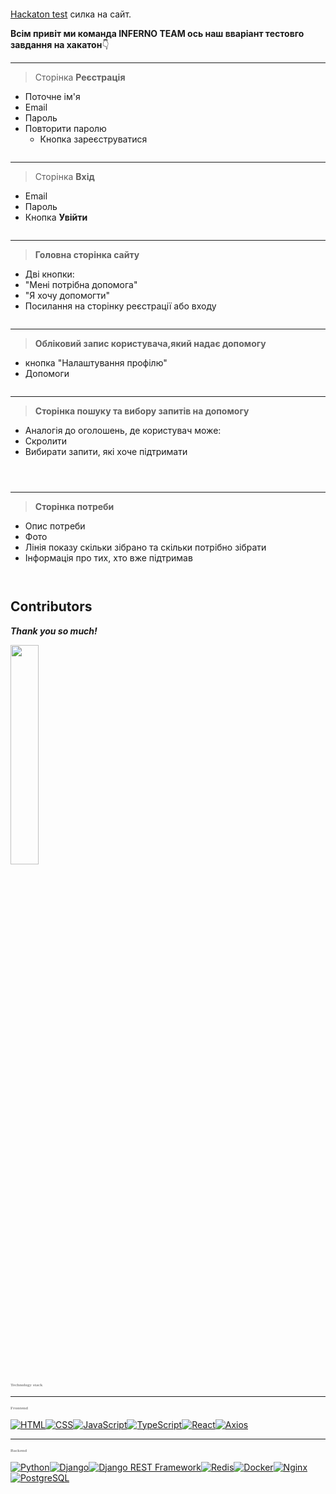 <p align="center"><img src="assets/logo_team.png" alt=""></p>

 [Hackaton test]() силка на сайт.


**Всім привіт ми команда __INFERNO TEAM__ ось наш вваріант тестовго завдання на хакатон**:point_down:

---


>Сторінка 
**Реєстрація**
+ Поточне ім'я
+ Email
+ Пароль
+ Повторити паролю
   * Кнопка зареєструватися
<p align="center"><img src="assets/SignUp.png" alt=""></p>

----

>Сторінка 
 **Вхід**
+ Email
+ Пароль
+ Кнопка **Увійти**
<p align="center"><img src="assets/Login.png" alt=""></p>

---

>**Головна сторінка сайту**
+ Дві кнопки:
+ "Мені потрібна допомога"
+ "Я хочу допомогти"
+ Посилання на сторінку реєстрації або входу

<p align="center"><img src="assets/home_page.png" alt=""></p>

---

> **Обліковий запис користувача,який надає допомогу**

+ кнопка "Налаштування профілю"
+ Допомоги
<p align="center"><img src="assets/personal_cabinet_who_help_settings.png" alt=""></p>

----

>**Сторінка пошуку та вибору запитів на допомогу**
+ Аналогія до оголошень, де користувач може:
+ Скролити
+ Вибирати запити, які хоче підтримати
<p align="center"><img src="assets/created_need.png" alt=""></p>

<p align="center"><img src="assets/needs_help.png" alt=""></p>

<p align="center"><img src="![alt text](assets/hover_card.png)" alt=""></p>

----
>**Сторінка потреби**
+ Опис потреби
+ Фото
+ Лінія показу скільки зібрано та скільки потрібно зібрати
+ Інформація про тих, хто вже підтримав
<p align="center"><img src="assets/needs_help_details.png" alt=""></p>

<p align="center"><img src="assets/changing_needs.png" alt=""></p>

## Contributors

___Thank you so much!___

<a href="https://github.com/ostapln/test-hakaton/graphs/contributors">
  <img src="https://contrib.rocks/image?repo=ostapln/test-hakaton" width="30%"/>
  </a>


<html lang="en">
<head>
    <meta charset="UTF-8">
    <meta name="viewport" content="width=device-width, initial-scale=1.0">
    <title>Document</title>
    <!-- Підключення шрифту -->
    <link href="https://fonts.googleapis.com/css2?family=Press+Start+2P&display=swap" rel="stylesheet">
    <style>
        /* Зміна стилю тексту на білий */
        h1 {
            color: white;
            /* Використання шрифту "Press Start 2P" */
            font-family: 'Press Start 2P', cursive;
        }
    </style>
</head>
<body>
    <!-- Заголовок зі зміненими стилями -->
    <h1>Technology stack</h1>
</body>
</html>

___

<html lang="en">
<head>
    <meta charset="UTF-8">
    <meta name="viewport" content="width=device-width, initial-scale=1.0">
    <title>Document</title>
    <!-- Підключення шрифту -->
    <link href="https://fonts.googleapis.com/css2?family=Press+Start+2P&display=swap" rel="stylesheet">
    <style>
        /* Зміна стилю тексту на сірий і зменшення розміру вдвічі */
        h1 {
            color: #888;
            /* Розмір шрифту вдвічі менше */
            font-size: 50%;
            /* Використання шрифту "Press Start 2P" */
            font-family: 'Press Start 2P', cursive;
        }
    </style>
</head>
<body>
    <!-- Заголовок "frontend" зі зміненими стилями -->
    <h1>Frontend</h1>
</body>
</html>



[![HTML](https://img.shields.io/badge/-HTML-E34F26?logo=html5&style=flat)](https://developer.mozilla.org/en-US/docs/Web/HTML)[![CSS](https://img.shields.io/badge/-CSS-1572B6?logo=css3&style=flat)](https://developer.mozilla.org/en-US/docs/Web/CSS)[![JavaScript](https://img.shields.io/badge/-JavaScript-F7DF1E?logo=javascript&style=flat)](https://developer.mozilla.org/en-US/docs/Web/JavaScript)[![TypeScript](https://img.shields.io/badge/-TypeScript-007ACC?logo=typescript&style=flat)](https://www.typescriptlang.org/)[![React](https://img.shields.io/badge/-React-61DAFB?logo=react&style=flat)](https://reactjs.org/)[![Axios](https://img.shields.io/badge/-Axios-1175B2?logo=axios&style=flat)](https://axios-http.com/)


---

<html lang="en">
<head>
    <meta charset="UTF-8">
    <meta name="viewport" content="width=device-width, initial-scale=1.0">
    <title>Document</title>
    <!-- Підключення шрифту -->
    <link href="https://fonts.googleapis.com/css2?family=Press+Start+2P&display=swap" rel="stylesheet">
    <style>
        /* Зміна стилю тексту на сірий і зменшення розміру вдвічі */
        h1 {
            color: #888;
            /* Розмір шрифту вдвічі менше */
            font-size: 50%;
            /* Використання шрифту "Press Start 2P" */
            font-family: 'Press Start 2P', cursive;
        }
    </style>
</head>
<body>
    <!-- Заголовок "frontend" зі зміненими стилями -->
    <h1>Backend</h1>
</body>
</html>

[![Python](https://img.shields.io/badge/-Python-3776AB?logo=python&style=flat)](https://www.python.org/)[![Django](https://img.shields.io/badge/-Django-092E20?logo=django&style=flat)](https://www.djangoproject.com/)[![Django REST Framework](https://img.shields.io/badge/-Django_REST_Framework-FF1709?logo=django&style=flat)](https://www.django-rest-framework.org/)[![Redis](https://img.shields.io/badge/-Redis-DC382D?logo=redis&style=flat)](https://redis.io/)[![Docker](https://img.shields.io/badge/-Docker-2496ED?logo=docker&style=flat)](https://www.docker.com/)[![Nginx](https://img.shields.io/badge/-Nginx-269539?logo=nginx&style=flat)](https://www.nginx.com/)[![PostgreSQL](https://img.shields.io/badge/-PostgreSQL-336791?logo=postgresql&style=flat)](https://www.postgresql.org/)





